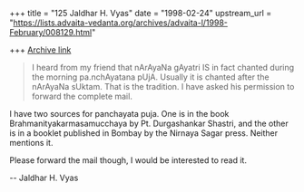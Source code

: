 +++
title = "125 Jaldhar H. Vyas"
date = "1998-02-24"
upstream_url = "https://lists.advaita-vedanta.org/archives/advaita-l/1998-February/008129.html"

+++
[Archive link](https://lists.advaita-vedanta.org/archives/advaita-l/1998-February/008129.html)

>
> I heard from my friend that nArAyaNa gAyatri IS in fact chanted during
> the morning pa.nchAyatana pUjA. Usually it is chanted after the
> nArAyaNa sUktam.  That is the tradition. I have asked his permission
> to forward the complete mail.
>

I have two sources for panchayata puja.  One is in the book
Brahmanityakarmasamucchaya by Pt. Durgashankar Shastri, and the other is
in a booklet published in Bombay by the Nirnaya Sagar press.  Neither
mentions it.

Please forward the mail though, I would be interested to read it.

--
Jaldhar H. Vyas <jaldhar at braincells.com>

